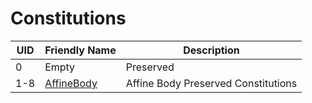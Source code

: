 # Constitutions

| UID | Friendly Name                  | Description                         |
| --- | ------------------------------ | ----------------------------------- |
| 0   | Empty                          | Preserved                           |
| 1-8 | [AffineBody](./affine_body.md) | Affine Body Preserved Constitutions |